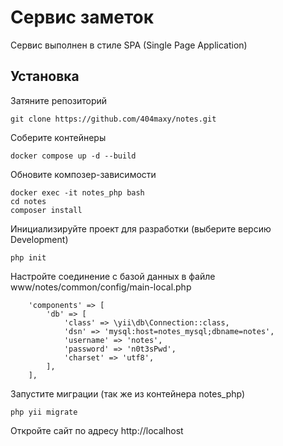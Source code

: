 # Сервис заметок

Сервис выполнен в стиле SPA (Single Page Application)

## Установка

Затяните репозиторий

```
git clone https://github.com/404maxy/notes.git
```

Соберите контейнеры

```
docker compose up -d --build
```

Обновите композер-зависимости

```
docker exec -it notes_php bash
cd notes
composer install
```

Инициализируйте проект для разработки (выберите версию Development)

```
php init
```

Настройте соединение с базой данных в файле www/notes/common/config/main-local.php

```
    'components' => [
        'db' => [
            'class' => \yii\db\Connection::class,
            'dsn' => 'mysql:host=notes_mysql;dbname=notes',
            'username' => 'notes',
            'password' => 'n0t3sPwd',
            'charset' => 'utf8',
        ],
    ],
```

Запустите миграции (так же из контейнера notes_php)
```
php yii migrate
```

Откройте сайт по адресу http://localhost